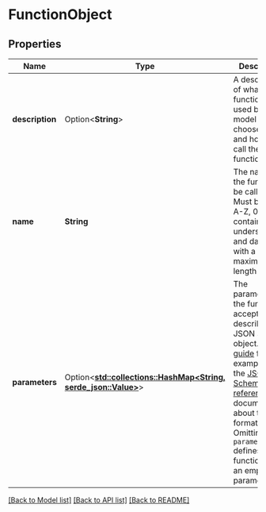 # FunctionObject

## Properties

Name | Type | Description | Notes
------------ | ------------- | ------------- | -------------
**description** | Option<**String**> | A description of what the function does, used by the model to choose when and how to call the function. | [optional]
**name** | **String** | The name of the function to be called. Must be a-z, A-Z, 0-9, or contain underscores and dashes, with a maximum length of 64. | 
**parameters** | Option<[**std::collections::HashMap<String, serde_json::Value>**](serde_json::Value.md)> | The parameters the functions accepts, described as a JSON Schema object. See the [guide](/docs/guides/function-calling) for examples, and the [JSON Schema reference](https://json-schema.org/understanding-json-schema/) for documentation about the format.   Omitting `parameters` defines a function with an empty parameter list. | [optional]

[[Back to Model list]](../README.md#documentation-for-models) [[Back to API list]](../README.md#documentation-for-api-endpoints) [[Back to README]](../README.md)


